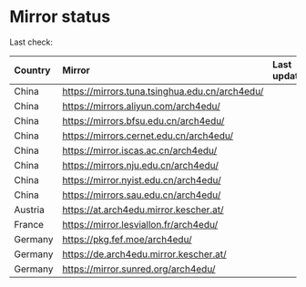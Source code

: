 <script src="./time.js"></script>
# Mirror status
Last check: <script type="text/javascript">localize(1715336408.9668589);</script>

|Country|Mirror|Last update|
|:------|:-----|:----------|
|China|https://mirrors.tuna.tsinghua.edu.cn/arch4edu/|<script type="text/javascript">localize(1715279627);</script>|
|China|https://mirrors.aliyun.com/arch4edu/|<script type="text/javascript">localize(1715279627);</script>|
|China|https://mirrors.bfsu.edu.cn/arch4edu/|<script type="text/javascript">localize(1715279627);</script>|
|China|https://mirrors.cernet.edu.cn/arch4edu/|<script type="text/javascript">localize(1715279627);</script>|
|China|https://mirror.iscas.ac.cn/arch4edu/|<script type="text/javascript">localize(1715279627);</script>|
|China|https://mirrors.nju.edu.cn/arch4edu/|<script type="text/javascript">localize(1715279627);</script>|
|China|https://mirror.nyist.edu.cn/arch4edu/|<script type="text/javascript">localize(1715279627);</script>|
|China|https://mirrors.sau.edu.cn/arch4edu/|<script type="text/javascript">localize(1715322854);</script>|
|Austria|https://at.arch4edu.mirror.kescher.at/|<script type="text/javascript">localize(1715322854);</script>|
|France|https://mirror.lesviallon.fr/arch4edu/|<script type="text/javascript">localize(1715279627);</script>|
|Germany|https://pkg.fef.moe/arch4edu/|<script type="text/javascript">localize(1715322854);</script>|
|Germany|https://de.arch4edu.mirror.kescher.at/|<script type="text/javascript">localize(1715322854);</script>|
|Germany|https://mirror.sunred.org/arch4edu/|<script type="text/javascript">localize(1715322854);</script>|

<script src="./tablefilter/tablefilter.js"></script>
<script src="./table.js"></script>